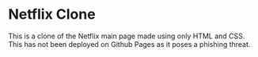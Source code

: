 # Netflix Clone
This is a clone of the Netflix main page made using only HTML and CSS.
This has not been deployed on Github Pages as it poses a phishing threat.

